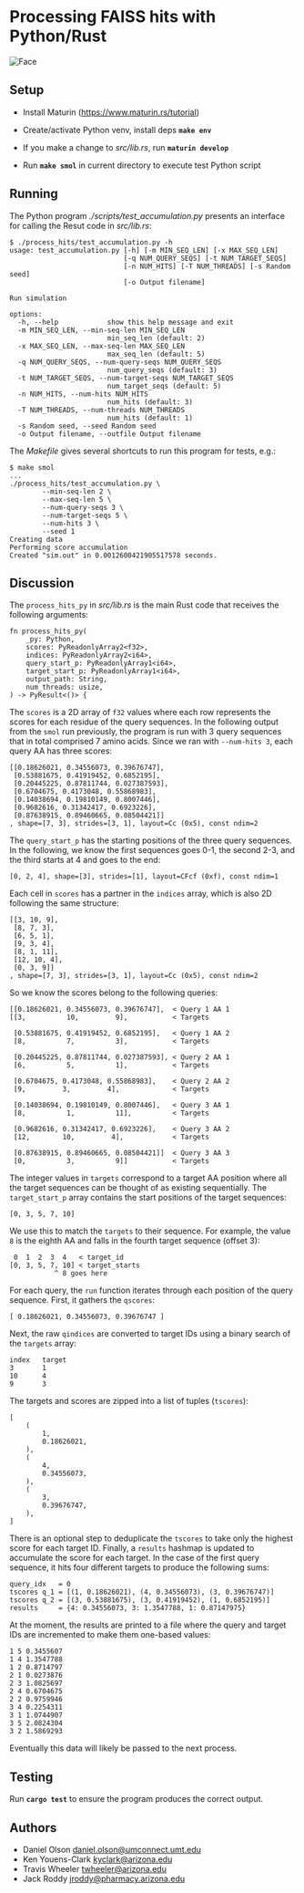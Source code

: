 # Processing FAISS hits with Python/Rust

![Face](./images/face.jpg)

## Setup

- Install Maturin (https://www.maturin.rs/tutorial)

- Create/activate Python venv, install deps **`make env`**

- If you make a change to _src/lib.rs_, run **`maturin develop`**

- Run **`make smol`** in current directory to execute test Python script

## Running

The Python program _./scripts/test_accumulation.py_ presents an interface for calling the Resut code in _src/lib.rs_:

```
$ ./process_hits/test_accumulation.py -h
usage: test_accumulation.py [-h] [-m MIN_SEQ_LEN] [-x MAX_SEQ_LEN]
                            [-q NUM_QUERY_SEQS] [-t NUM_TARGET_SEQS]
                            [-n NUM_HITS] [-T NUM_THREADS] [-s Random seed]
                            [-o Output filename]

Run simulation

options:
  -h, --help            show this help message and exit
  -m MIN_SEQ_LEN, --min-seq-len MIN_SEQ_LEN
                        min_seq_len (default: 2)
  -x MAX_SEQ_LEN, --max-seq-len MAX_SEQ_LEN
                        max_seq_len (default: 5)
  -q NUM_QUERY_SEQS, --num-query-seqs NUM_QUERY_SEQS
                        num_query_seqs (default: 3)
  -t NUM_TARGET_SEQS, --num-target-seqs NUM_TARGET_SEQS
                        num_target_seqs (default: 5)
  -n NUM_HITS, --num-hits NUM_HITS
                        num_hits (default: 3)
  -T NUM_THREADS, --num-threads NUM_THREADS
                        num_hits (default: 1)
  -s Random seed, --seed Random seed
  -o Output filename, --outfile Output filename
```

The _Makefile_ gives several shortcuts to run this program for tests, e.g.:

```
$ make smol
...
./process_hits/test_accumulation.py \
		--min-seq-len 2 \
		--max-seq-len 5 \
		--num-query-seqs 3 \
		--num-target-seqs 5 \
		--num-hits 3 \
		--seed 1
Creating data
Performing score accumulation
Created "sim.out" in 0.0012600421905517578 seconds.
```

## Discussion

The `process_hits_py` in _src/lib.rs_ is the main Rust code that receives the following arguments:

```
fn process_hits_py(
    _py: Python,
    scores: PyReadonlyArray2<f32>,
    indices: PyReadonlyArray2<i64>,
    query_start_p: PyReadonlyArray1<i64>,
    target_start_p: PyReadonlyArray1<i64>,
    output_path: String,
    num_threads: usize,
) -> PyResult<()> {
```

The `scores` is a 2D array of `f32` values where each row represents the scores for each residue of the query sequences.
In the following output from the `smol` run previously, the program is run with 3 query sequences that in total comprised 7 amino acids.
Since we ran with `--num-hits 3`, each query AA has three scores:

```
[[0.18626021, 0.34556073, 0.39676747],
 [0.53881675, 0.41919452, 0.6852195],
 [0.20445225, 0.87811744, 0.027387593],
 [0.6704675, 0.4173048, 0.55868983],
 [0.14038694, 0.19810149, 0.8007446],
 [0.9682616, 0.31342417, 0.6923226],
 [0.87638915, 0.89460665, 0.08504421]]
, shape=[7, 3], strides=[3, 1], layout=Cc (0x5), const ndim=2
```

The `query_start_p` has the starting positions of the three query sequences.
In the following, we know the first sequences goes 0-1, the second 2-3, and the third starts at 4 and goes to the end:

```
[0, 2, 4], shape=[3], strides=[1], layout=CFcf (0xf), const ndim=1
```


Each cell in `scores` has a partner in the `indices` array, which is also 2D following the same structure:

```
[[3, 10, 9],
 [8, 7, 3],
 [6, 5, 1],
 [9, 3, 4],
 [8, 1, 11],
 [12, 10, 4],
 [0, 3, 9]]
, shape=[7, 3], strides=[3, 1], layout=Cc (0x5), const ndim=2
```

So we know the scores belong to the following queries:

```
[[0.18626021, 0.34556073, 0.39676747],  < Query 1 AA 1
[[3,          10,         9],           < Targets

 [0.53881675, 0.41919452, 0.6852195],   < Query 1 AA 2
 [8,          7,          3],           < Targets

 [0.20445225, 0.87811744, 0.027387593], < Query 2 AA 1
 [6,          5,          1],           < Targets

 [0.6704675, 0.4173048, 0.55868983],    < Query 2 AA 2
 [9,         3,         4],             < Targets

 [0.14038694, 0.19810149, 0.8007446],   < Query 3 AA 1
 [8,          1,          11],          < Targets

 [0.9682616, 0.31342417, 0.6923226],    < Query 3 AA 2
 [12,        10,         4],            < Targets

 [0.87638915, 0.89460665, 0.08504421]]  < Query 3 AA 3
 [0,          3,          9]]           < Targets
```

The integer values in `targets` correspond to a target AA position where all the target sequences can be thought of as existing sequentially.
The `target_start_p` array contains the start positions of the target sequences:

```
[0, 3, 5, 7, 10]
```

We use this to match the `targets` to their sequence.
For example, the value `8` is the eighth AA and falls in the fourth target sequence (offset 3):

```
 0  1  2  3  4   < target_id
[0, 3, 5, 7, 10] < target_starts
           ^ 8 goes here
```

For each query, the `run` function iterates through each position of the query sequence.
First, it gathers the `qscores`:

```
[ 0.18626021, 0.34556073, 0.39676747 ]
```

Next, the raw `qindices` are converted to target IDs using a binary search of the `targets` array:

```
index   target
3       1
10      4
9       3
```

The targets and scores are zipped into a list of tuples (`tscores`):

```
[
    (
        1,
        0.18626021,
    ),
    (
        4,
        0.34556073,
    ),
    (
        3,
        0.39676747,
    ),
]
```

There is an optional step to deduplicate the `tscores` to take only the highest score for each target ID.
Finally, a `results` hashmap is updated to accumulate the score for each target.
In the case of the first query sequence, it hits four different targets to produce the following sums:

```
query_idx   = 0
tscores q_1 = [(1, 0.18626021), (4, 0.34556073), (3, 0.39676747)]
tscores q_2 = [(3, 0.53881675), (3, 0.41919452), (1, 0.6852195)]
results     = {4: 0.34556073, 3: 1.3547788, 1: 0.87147975}
```

At the moment, the results are printed to a file where the query and target IDs are incremented to make them one-based values:

```
1 5 0.3455607
1 4 1.3547788
1 2 0.8714797
2 1 0.0273876
2 3 1.0825697
2 4 0.6704675
2 2 0.9759946
3 4 0.2254311
3 1 1.0744907
3 5 2.0824304
3 2 1.5869293
```

Eventually this data will likely be passed to the next process.

## Testing

Run **`cargo test`** to ensure the program produces the correct output.

## Authors

* Daniel Olson <daniel.olson@umconnect.umt.edu>
* Ken Youens-Clark <kyclark@arizona.edu>
* Travis Wheeler <twheeler@arizona.edu>
* Jack Roddy <jroddy@pharmacy.arizona.edu>
